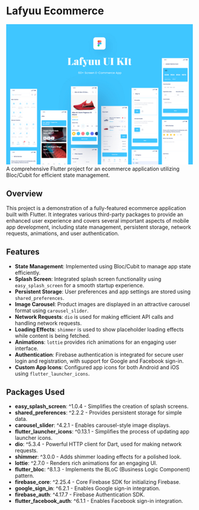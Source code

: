 # Lafyuu Ecommerce
![App Screenshot](assets/app/1.PNG)
A comprehensive Flutter project for an ecommerce application utilizing Bloc/Cubit for efficient state management.

## Overview

This project is a demonstration of a fully-featured ecommerce application built with Flutter. It integrates various third-party packages to provide an enhanced user experience and covers several important aspects of mobile app development, including state management, persistent storage, network requests, animations, and user authentication.


## Features

- **State Management**: Implemented using Bloc/Cubit to manage app state efficiently.
- **Splash Screen**: Integrated splash screen functionality using `easy_splash_screen` for a smooth startup experience.
- **Persistent Storage**: User preferences and app settings are stored using `shared_preferences`.
- **Image Carousel**: Product images are displayed in an attractive carousel format using `carousel_slider`.
- **Network Requests**: `dio` is used for making efficient API calls and handling network requests.
- **Loading Effects**: `shimmer` is used to show placeholder loading effects while content is being fetched.
- **Animations**: `lottie` provides rich animations for an engaging user interface.
- **Authentication**: Firebase authentication is integrated for secure user login and registration, with support for Google and Facebook sign-in.
- **Custom App Icons**: Configured app icons for both Android and iOS using `flutter_launcher_icons`.

## Packages Used

- **easy_splash_screen**: ^1.0.4 - Simplifies the creation of splash screens.
- **shared_preferences**: ^2.2.2 - Provides persistent storage for simple data.
- **carousel_slider**: ^4.2.1 - Enables carousel-style image displays.
- **flutter_launcher_icons**: ^0.13.1 - Simplifies the process of updating app launcher icons.
- **dio**: ^5.3.4 - Powerful HTTP client for Dart, used for making network requests.
- **shimmer**: ^3.0.0 - Adds shimmer loading effects for a polished look.
- **lottie**: ^2.7.0 - Renders rich animations for an engaging UI.
- **flutter_bloc**: ^8.1.3 - Implements the BLoC (Business Logic Component) pattern.
- **firebase_core**: ^2.25.4 - Core Firebase SDK for initializing Firebase.
- **google_sign_in**: ^6.2.1 - Enables Google sign-in integration.
- **firebase_auth**: ^4.17.7 - Firebase Authentication SDK.
- **flutter_facebook_auth**: ^6.1.1 - Enables Facebook sign-in integration.


